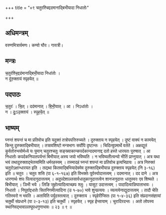 +++
title = "०९ चतुरश्चिद्ददमानाद्बिभीयादा निधातोः"

+++
## अधिमन्त्रम्
वरुणमित्रार्यमणः। कण्वो घौरः। गायत्री।

## मन्त्रः
च॒तुर॑श्चि॒द्दद॑मानाद्बिभी॒यादा निधा॑तोः ।  
न दु॑रु॒क्ताय॑ स्पृहयेत् ॥

## पदपाठः
च॒तुरः॑ । चि॒त् । दद॑मानात् । बि॒भी॒यात् । आ । निऽधा॑तोः ।  
न । दुः॒ऽउ॒क्ताय॑ । स्पृ॒ह॒ये॒त् ॥

## भाष्यम्
घ्नन्तं शपन्तं च मा प्रतिवोच इति यदुक्तं तत्रोपपत्तिरुच्यते । दुरुक्ताय न स्पृहयेत् । दुष्टं वाक्यं न कामयेत् किन्तु दुरुक्ताद्बिभीयात् । तत्रावशिष्टो मन्त्रभागः सर्वोपि दृष्टान्तः । चिदित्युपमार्थे वर्तते । अक्षद्यूतं कुर्वतोरुभयोर्मध्ये यः पुमान् चतुरश्चतुः सङ्ख्याकान्कपर्दकान्ददमानाद्द दतो हस्ते धारयतः पुरुषात् । आ निधातोः कपर्दकनिपातपर्यन्तं बिभीयात् अस्य जयो भविष्यति । न भविष्यतीत्यन्यो भीतिं प्राप्नुयात् । अत्र यथा भयं तथादुरुक्ताद्भेतव्यमिति धर्मरहस्यम् । तस्मादहं घ्नन्तं शपन्तं मा प्रतिवोच इत्यभिप्रायः । अत्र निरुक्तं चतुरोऽक्षान्धारयत इति । तद्यथा कितवाद्बिभियादेवमेव दुरुक्ताद्बिभीयान्न दुरुक्ताय स्पृहयेत् (नि ३-१६) इति ॥ चतुरः । चतुरः शसि (पा ६-१-१६७) इति विभक्तेः पूर्वस्योदात्तत्वम् । ददमानात् । दद दाने । अत्र धारणार्थः शपः पित्वादनुदात्तत्वम् । अदुपदेशाल्लसार्वधातुकानुदात्तत्वेन शानजनुदात्तः धातुस्वरः एव शिष्यते । बिभीयात् । ञिभी भये । लिङि जुहोत्यादित्वाच्छपः श्लुः । यासुट उदात्तत्वम् । पादादित्वान्निघाताभावः । निधातो । निपूर्वाद्दधातेः सितनिगमीत्यादिना (उ १-७०) भावे शुन्प्रत्ययः । व्यत्ययेनाद्युदात्तत्वम् । तादौ चेति गतिस्वरो न भवति । अताविति पर्युदस्तत्वात् । दुरुक्ताय । स्पृहेरीप्सितः (पा १-४-३६) इति संप्रदानसंज्ञायां चतुर्थी संप्रधाने (पा २-३-१३) इति चतुर्थी । स्पृहयेत् । स्पृह ईप्सायाम् । चुरादिरदन्तः । अतो लोपस्य स्थानिवद्भावाल्लघूपधगुणाभावः ॥ २३ ॥ ९ ॥
